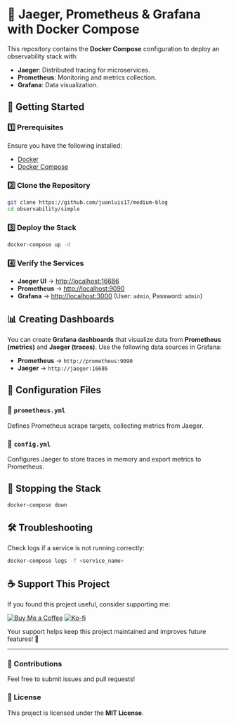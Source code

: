 # 🚀 Jaeger, Prometheus & Grafana with Docker Compose

This repository contains the **Docker Compose** configuration to deploy an observability stack with:

- **Jaeger**: Distributed tracing for microservices.
- **Prometheus**: Monitoring and metrics collection.
- **Grafana**: Data visualization.

## 📌 Getting Started

### 1️⃣ Prerequisites

Ensure you have the following installed:
- [Docker](https://www.docker.com/get-started)
- [Docker Compose](https://docs.docker.com/compose/install/)

### 2️⃣ Clone the Repository
```bash
git clone https://github.com/juanluis17/medium-blog
cd observability/simple
```

### 3️⃣ Deploy the Stack
```bash
docker-compose up -d
```

### 4️⃣ Verify the Services

- **Jaeger UI** → [http://localhost:16686](http://localhost:16686)
- **Prometheus** → [http://localhost:9090](http://localhost:9090)
- **Grafana** → [http://localhost:3000](http://localhost:3000) (User: `admin`, Password: `admin`)

## 📊 Creating Dashboards
You can create **Grafana dashboards** that visualize data from **Prometheus (metrics)** and **Jaeger (traces)**. Use the following data sources in Grafana:

- **Prometheus** → `http://prometheus:9090`
- **Jaeger** → `http://jaeger:16686`

## 📜 Configuration Files

### 🔹 `prometheus.yml`
Defines Prometheus scrape targets, collecting metrics from Jaeger.

### 🔹 `config.yml`
Configures Jaeger to store traces in memory and export metrics to Prometheus.

## 🛑 Stopping the Stack
```bash
docker-compose down
```

## 🛠 Troubleshooting
Check logs if a service is not running correctly:
```bash
docker-compose logs -f <service_name>
```

## ☕ Support This Project
If you found this project useful, consider supporting me:

[![Buy Me a Coffee](https://img.shields.io/badge/Buy%20Me%20a%20Coffee-Support%20Me-orange)](https://www.buymeacoffee.com/jluisgm90n)
[![Ko-fi](https://img.shields.io/badge/Ko--fi-Support%20Me-blue?logo=kofi)](ko-fi.com/juanluis1702)


Your support helps keep this project maintained and improves future features! 🚀

---

### 📢 Contributions
Feel free to submit issues and pull requests!

### 📝 License
This project is licensed under the **MIT License**.

